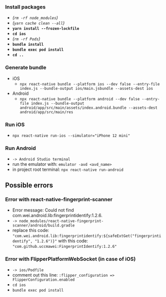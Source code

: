 ### Install packages

* *(`rm -rf node_modules`)*
* *(`yarn cache clean --all`)*
* **`yarn install --frozen-lockfile`**
* **`cd ios`**
* *(`rm -rf Pods`)*
* **`bundle install`**
* **`bundle exec pod install`**
* **`cd ..`**

### Generate bundle

* iOS
  * `npx react-native bundle --platform ios --dev false --entry-file index.js --bundle-output ios/main.jsbundle --assets-dest ios`
* Android
  * `npx react-native bundle --platform android --dev false --entry-file index.js --bundle-output android/app/src/main/assets/index.android.bundle --assets-dest android/app/src/main/res`

### Run iOS

* `npx react-native run-ios --simulator="iPhone 12 mini"`

### Run Android

* `-> Android Studio terminal`
* run the emulator with: `emulator -avd <avd_name>`
* in project root terminal: `npx react-native run-android`

## Possible errors

### Error with react-native-fingerprint-scanner
* Error message: Could not find com.wei.android.lib:fingerprintidentify:1.2.6.
* `-> node_modules/react-native-fingerprint-scanner/android/build.gradle`
* replace this code: `"com.wei.android.lib:fingerprintidentify:${safeExtGet("fingerprintidentify", "1.2.6")}"`
with this code: `"com.github.uccmawei:FingerprintIdentify:1.2.6"`

### Error with FlipperPlatformWebSocket (in case of iOS)
* `-> ios/Podfile`
* comment out this line: `:flipper_configuration => FlipperConfiguration.enabled`
* `cd ios`
* `bundle exec pod install`
